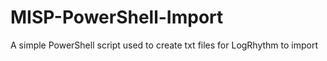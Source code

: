 # MISP-PowerShell-Import
A simple PowerShell script used to create txt files for LogRhythm to import
